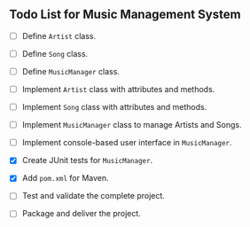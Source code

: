 ## Todo List for Music Management System

- [ ] Define `Artist` class.
- [ ] Define `Song` class.
- [ ] Define `MusicManager` class.
- [ ] Implement `Artist` class with attributes and methods.
- [ ] Implement `Song` class with attributes and methods.
- [ ] Implement `MusicManager` class to manage Artists and Songs.
- [ ] Implement console-based user interface in `MusicManager`.
- [x] Create JUnit tests for `MusicManager`.
- [x] Add `pom.xml` for Maven.
- [ ] Test and validate the complete project.
- [ ] Package and deliver the project.

